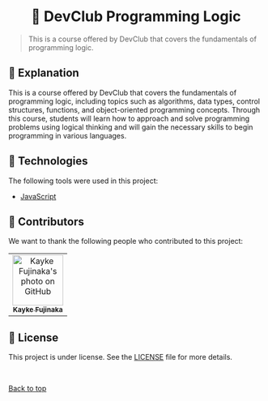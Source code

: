 <h1 align="center">🧮 DevClub Programming Logic</h1>

> This is a course offered by DevClub that covers the fundamentals of programming logic.

## :page_facing_up: Explanation

This is a course offered by DevClub that covers the fundamentals of programming logic, including topics such as algorithms, data types, control structures, functions, and object-oriented programming concepts. Through this course, students will learn how to approach and solve programming problems using logical thinking and will gain the necessary skills to begin programming in various languages.

## :rocket: Technologies

The following tools were used in this project:

- [JavaScript](https://developer.mozilla.org/pt-BR/docs/Web/JavaScript)

## 🤝 Contributors

We want to thank the following people who contributed to this project:

<table>
  <tr>
    <td align="center">
      <a href="#">
        <img src="https://avatars.githubusercontent.com/u/98772000?s=400&u=80de9af672be7f75cc7a546838552cf63d5b82fe&v=4" width="100px;" alt="Kayke Fujinaka's photo on GitHub"/><br>
        <sub>
          <b>Kayke Fujinaka</b>
        </sub>
      </a>
    </td>
  </tr>
</table>

## 📝 License

This project is under license. See the [LICENSE](LICENSE.md) file for more details.

&#xa0;

<a href="#top">Back to top</a>
